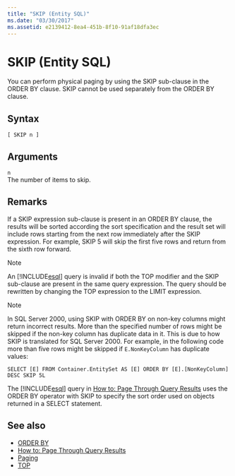 ```yaml
---
title: "SKIP (Entity SQL)"
ms.date: "03/30/2017"
ms.assetid: e2139412-8ea4-451b-8f10-91af18dfa3ec
---
```

# SKIP (Entity SQL)
You can perform physical paging by using the SKIP sub-clause in the ORDER BY clause. SKIP cannot be used separately from the ORDER BY clause.  
  
## Syntax  
  
```  
[ SKIP n ]  
```  
  
## Arguments  
 `n`  
 The number of items to skip.  
  
## Remarks  
 If a SKIP expression sub-clause is present in an ORDER BY clause, the results will be sorted according the sort specification and the result set will include rows starting from the next row immediately after the SKIP expression. For example, SKIP 5 will skip the first five rows and return from the sixth row forward.  
  
> [!NOTE]
>  An [!INCLUDE[esql](../../../../../../includes/esql-md.md)] query is invalid if both the TOP modifier and the SKIP sub-clause are present in the same query expression. The query should be rewritten by changing the TOP expression to the LIMIT expression.  
  
> [!NOTE]
>  In SQL Server 2000, using SKIP with ORDER BY on non-key columns might return incorrect results. More than the specified number of rows might be skipped if the non-key column has duplicate data in it. This is due to how SKIP is translated for SQL Server 2000. For example, in the following code more than five rows might be skipped if `E.NonKeyColumn` has duplicate values:  
>   
>  `SELECT [E] FROM Container.EntitySet AS [E] ORDER BY [E].[NonKeyColumn] DESC SKIP 5L`  
  
 The  [!INCLUDE[esql](../../../../../../includes/esql-md.md)] query in [How to: Page Through Query Results](https://docs.microsoft.com/previous-versions/dotnet/netframework-4.0/bb738702(v=vs.100)) uses the ORDER BY operator with SKIP to specify the sort order used on objects returned in a SELECT statement.  
  
## See also

- [ORDER BY](../../../../../../docs/framework/data/adonet/ef/language-reference/order-by-entity-sql.md)
- [How to: Page Through Query Results](https://docs.microsoft.com/previous-versions/dotnet/netframework-4.0/bb738702(v=vs.100))
- [Paging](../../../../../../docs/framework/data/adonet/ef/language-reference/paging-entity-sql.md)
- [TOP](../../../../../../docs/framework/data/adonet/ef/language-reference/top-entity-sql.md)
